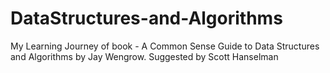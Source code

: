 # DataStructures-and-Algorithms
My Learning Journey of book - A Common Sense Guide to Data Structures and Algorithms by Jay Wengrow. Suggested by Scott Hanselman
